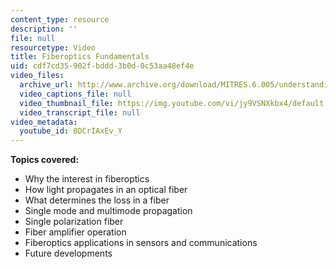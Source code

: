 ```yaml
---
content_type: resource
description: ''
file: null
resourcetype: Video
title: Fiberoptics Fundamentals
uid: cdf7cd35-902f-bddd-3b0d-0c53aa48ef4e
video_files:
  archive_url: http://www.archive.org/download/MITRES.6.005/understanding-5_300k.mp4
  video_captions_file: null
  video_thumbnail_file: https://img.youtube.com/vi/jy9VSNXkbx4/default.jpg
  video_transcript_file: null
video_metadata:
  youtube_id: 0DCrIAxEv_Y
---
```


**Topics covered:**

*   Why the interest in fiberoptics
*   How light propagates in an optical fiber
*   What determines the loss in a fiber
*   Single mode and multimode propagation
*   Single polarization fiber
*   Fiber amplifier operation
*   Fiberoptics applications in sensors and communications
*   Future developments